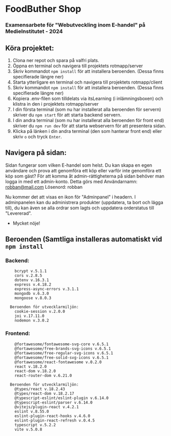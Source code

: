 # FoodButher Shop
### Examensarbete för "Webutveckling inom E-handel" på MedieInstitutet - 2024

## Köra projektet: 
1. Clona ner repot och spara på valfri plats.
2. Öppna en terminal och navigera till projektets rotmapp/server
3. Skriv kommandot `npm install` för att installera beroenden. (Dessa finns specifierade längre ner)
4. Starta ytterligare en terminal och navigera till projektets rotmapp/client
5. Skriv kommandot `npm install` för att installera beroenden. (Dessa finns specifierade längre ner)
6. Kopiera .env-filen som tilldelats via itsLearning (i inlämningsboxen) och klistra in den i projektets rotmapp/server
7. I din första terminal (som nu har installerat alla beroenden för servern) skriver du `npm start` för att starta backend servern.
8. I din andra terminal (som nu har installerat alla beroenden för front end) skriver du `npm run dev` för att starta webservern för att presentera sidan.
9. Klicka på länken i din andra terminal (den som hanterar front end) eller skriv `o` och tryck `Enter`. 

## Navigera på sidan: 
Sidan fungerar som vilken E-handel som helst. Du kan skapa en egen användare och prova att genomföra ett köp eller varför inte genomföra ett köp som gäst? 
För att komma åt admin-rättigheterna på sidan behöver man logga in med ett admin-konto. Detta görs med 
Användarnamn: robban@mail.com
Lösenord: robban

Nu kommer det att visas en ikon för "Adminpanel" i headern. I adminpanelen kan du administrera produkter (uppdatera, ta bort och lägga till), du kan även se alla ordrar som lagts och uppdatera orderstatus till "Levererad". 

- Mycket nöje!

## Beroenden (Samtliga installeras automatiskt vid `npm install`
### Backend: 
```
    bcrypt v.5.1.1
    cors v.2.8.5
    dotenv v.16.3.1
    express v.4.18.2
    express-async-errors v.3.1.1
    mongodb v.6.3.0
    mongoose v.8.0.3
  
  Beroenden för utvecklarmiljön: 
    cookie-session v.2.0.0
    joi v.17.11.0
    nodemon v.3.0.2
```
### Frontend: 
```
    @fortawesome/fontawesome-svg-core v.6.5.1
    @fortawesome/free-brands-svg-icons v.6.5.1
    @fortawesome/free-regular-svg-icons v.6.5.1
    @fortawesome/free-solid-svg-icons v.6.5.1
    @fortawesome/react-fontawesome v.0.2.0
    react v.18.2.0
    react-dom v.18.2.0
    react-router-dom v.6.21.0
  
  Beroenden för utvecklarmiljön: 
    @types/react v.18.2.43
    @types/react-dom v.18.2.17
    @typescript-eslint/eslint-plugin v.6.14.0
    @typescript-eslint/parser v.6.14.0
    @vitejs/plugin-react v.4.2.1
    eslint v.8.55.0
    eslint-plugin-react-hooks v.4.6.0
    eslint-plugin-react-refresh v.0.4.5
    typescript v.5.2.2
    vite v.5.0.8
```
  
